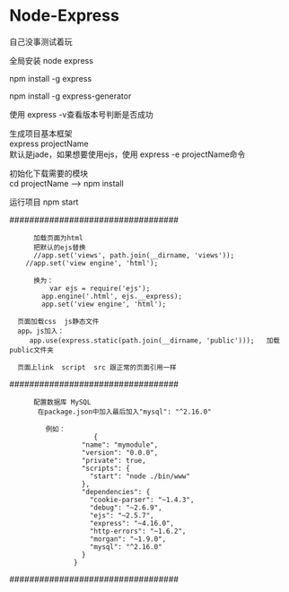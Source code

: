 # Node-Express
自己没事测试着玩


  全局安装 node  express  
  
  npm install -g express  
  
  npm install -g express-generator  
  
  使用 express -v查看版本号判断是否成功  


   生成项目基本框架  
   express projectName   
   默认是jade，如果想要使用ejs，使用 express -e projectName命令  
   
   
   初始化下载需要的模块  
   cd projectName    -->  npm install   
   
   运行项目 
   npm start 
   
  ##################################
  
		  加载页面为html
		  把默认的ejs替换
		  //app.set('views', path.join(__dirname, 'views'));
		//app.set('view engine', 'html');
		  
		  换为：
			  var ejs = require('ejs');
			app.engine('.html', ejs.__express);
			app.set('view engine', 'html');
   
      页面加载css  js静态文件
	  app。js加入：
	     app.use(express.static(path.join(__dirname, 'public')));   加载public文件夹
	  
	  页面上link  script  src 跟正常的页面引用一样
   
   
  ##################################
  
		  配置数据库 MySQL
		   在package.json中加入最后加入"mysql": "^2.16.0"
			 
			 例如：
						 {
					  "name": "mymodule",
					  "version": "0.0.0",
					  "private": true,
					  "scripts": {
						"start": "node ./bin/www"
					  },
					  "dependencies": {
						"cookie-parser": "~1.4.3",
						"debug": "~2.6.9",
						"ejs": "~2.5.7",
						"express": "~4.16.0",
						"http-errors": "~1.6.2",
						"morgan": "~1.9.0",
						"mysql": "^2.16.0"
					  }
					}
		  
  ##################################
